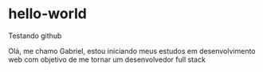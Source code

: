 # hello-world
Testando github


Olá, me chamo Gabriel, estou iniciando meus estudos em desenvolvimento web com objetivo de me tornar um desenvolvedor full stack
